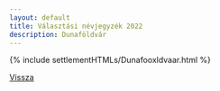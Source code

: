 ```yaml
---
layout: default
title: Választási névjegyzék 2022
description: Dunaföldvár
---
```


{% include settlementHTMLs/Dunafooxldvaar.html %}

[Vissza](./)